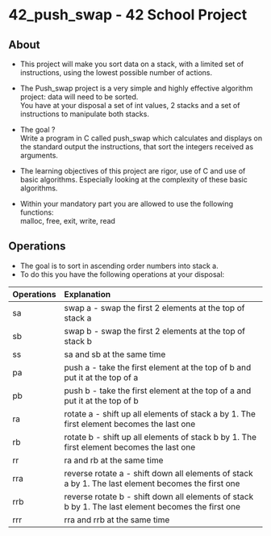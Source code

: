 # 42_push_swap - 42 School Project

## About

* This project will make you sort data on a stack, with a limited set of instructions, using the lowest possible number of actions.

* The Push_swap project is a very simple and highly effective algorithm project: data will need to be sorted.  
You have at your disposal a set of int values, 2 stacks and a set of instructions to manipulate both stacks.  

* The goal ?  
Write a program in C called push_swap which calculates and displays on the standard output the instructions, that sort the integers received as arguments.

* The learning objectives of this project are rigor, use of C and use of basic algorithms. Especially looking at the complexity of these basic algorithms.

* Within your mandatory part you are allowed to use the following functions:  
malloc, free, exit, write, read

## Operations

* The goal is to sort in ascending order numbers into stack a.  
* To do this you have the following operations at your disposal:

| Operations | Explanation |
| :--- | :--- |
| sa | swap a - swap the first 2 elements at the top of stack a |
| sb | swap b - swap the first 2 elements at the top of stack b |
| ss | sa and sb at the same time |
| pa | push a - take the first element at the top of b and put it at the top of a |
| pb | push b - take the first element at the top of a and put it at the top of b |
| ra | rotate a - shift up all elements of stack a by 1. The first element becomes the last one |
| rb | rotate b - shift up all elements of stack b by 1. The first element becomes the last one |
| rr | ra and rb at the same time |
| rra | reverse rotate a - shift down all elements of stack a by 1. The last element becomes the first one |
| rrb | reverse rotate b - shift down all elements of stack b by 1. The last element becomes the first one |
| rrr | rra and rrb at the same time |
